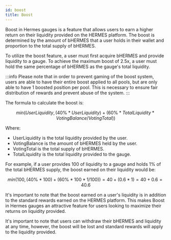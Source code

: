 ```yaml
---
id: boost
title: Boost
---
```


[//]: # (TODO: Add reference to Curve boost)

Boost in Hermes gauges is a feature that allows users to earn a higher return on their liquidity provided on the HERMES platform. The boost is determined by the amount of bHERMES that a user holds in their wallet and proportion to the total supply of bHERMES.

To utilize the boost feature, a user must first acquire bHERMES and provide liquidity to a gauge. To achieve the maximum boost of 2.5x, a user must hold the same percentage of bHERMES as the gauge's total liquidity.

:::info
Please note that in order to prevent gaming of the boost system, users are able to have their entire boost applied to all pools, but are only able to have 1 boosted position per pool. This is necessary to ensure fair distribution of rewards and prevent abuse of the system.
:::

The formula to calculate the boost is:

$$min(UserLiquidity, (40\%*UserLiquidity)+(60\%*TotalLiquidity*VotingBalance/VotingTotal))$$

Where:
- UserLiquidity is the total liquidity provided by the user.
- VotingBalance is the amount of bHERMES held by the user.
- VotingTotal is the total supply of bHERMES.
- TotalLiquidity is the total liquidity provided to the gauge.

For example, if a user provides 100 of liquidity to a gauge and holds 1% of the total bHERMES supply, the boost earned on their liquidity would be:

$$min(100, (40\%*100)+(60\%*100*1/100)) = 40+(0.6*1) = 40+0.6 = 40.6$$

It's important to note that the boost earned on a user's liquidity is in addition to the standard rewards earned on the HERMES platform. This makes Boost in Hermes gauges an attractive feature for users looking to maximize their returns on liquidity provided.

It's important to note that users can withdraw their bHERMES and liquidity at any time, however, the boost will be lost and standard rewards will apply to the liquidity provided.
